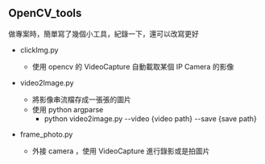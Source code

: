 ## OpenCV_tools
做專案時，簡單寫了幾個小工具，紀錄一下，還可以改寫更好

- clickImg.py
  - 使用 opencv 的 VideoCapture 自動載取某個 IP Camera 的影像
  
- video2Image.py
  - 將影像串流檔存成一張張的圖片
  - 使用 python argparse
    - python video2image.py --video {video path} --save {save path}

- frame_photo.py
  - 外接 camera ，使用 VideoCapture 進行錄影或是拍圖片
